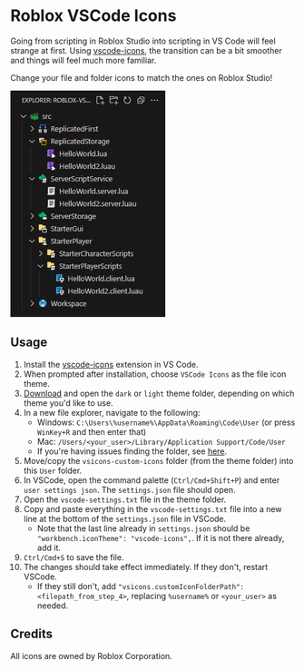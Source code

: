 # Roblox VSCode Icons

Going from scripting in Roblox Studio into scripting in VS Code will feel strange at first. Using [vscode-icons](https://marketplace.visualstudio.com/items?itemName=vscode-icons-team.vscode-icons), the transition can be a bit smoother and things will feel much more familiar.  

Change your file and folder icons to match the ones on Roblox Studio!

<img src=example.png style="max-height: 400px"/>

## Usage
1. Install the [vscode-icons](https://marketplace.visualstudio.com/items?itemName=vscode-icons-team.vscode-icons) extension in VS Code.
1. When prompted after installation, choose `VSCode Icons` as the file icon theme.
1. [Download](https://github.com/charleskimbac/roblox-vscode-icons/releases) and open the `dark` or `light` theme folder, depending on which theme you'd like to use.
1. In a new file explorer, navigate to the following:  
    - Windows: `C:\Users\%username%\AppData\Roaming\Code\User` (or press `WinKey+R` and then enter that)  
    - Mac: `/Users/<your_user>/Library/Application Support/Code/User`
    - If you're having issues finding the folder, see [here](https://github.com/vscode-icons/vscode-icons/wiki/Custom).
1. Move/copy the `vsicons-custom-icons` folder (from the theme folder) into this `User` folder.
1. In VSCode, open the command palette (`Ctrl/Cmd+Shift+P`) and enter `user settings json`. The `settings.json` file should open.
1. Open the `vscode-settings.txt` file in the theme folder.
1. Copy and paste everything in the `vscode-settings.txt` file into a new line at the bottom of the `settings.json` file in VSCode.
    - Note that the last line already in `settings.json` should be `"workbench.iconTheme": "vscode-icons",`. If it is not there already, add it.
1. `Ctrl/Cmd+S` to save the file.
1. The changes should take effect immediately. If they don't, restart VSCode.
    - If they still don't, add `"vsicons.customIconFolderPath": <filepath_from_step_4>`, replacing `%username%` or `<your_user>` as needed.

## Credits
All icons are owned by Roblox Corporation.
